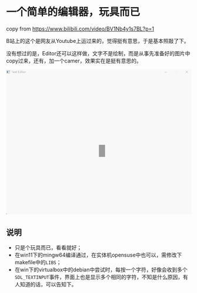 # 一个简单的编辑器，玩具而已

copy from https://www.bilibili.com/video/BV1Nb4y1s7BL?p=1

B站上的这个是网友从Youtube上运过来的，觉得挺有意思，于是基本照敲了下。

没有想过的是，Editor还可以这样做，文字不是绘制，而是从事先准备好的图片中copy过来，还有，加一个camer，效果实在是挺有意思的。

![te](te.gif)

## 说明
- 只是个玩具而已，看看就好；
- 在win11下的mingw64编译通过，在实体机opensuse中也可以，需修改下makefile中的`LIBS`；
- 在win下的virtualbox中的debian中尝试时，每按一个字符，好像会收到多个`SDL_TEXTINPUT`事件，界面上也是显示多个相同的字符，不知是什么原因，有人知道的话，可以告知下。
